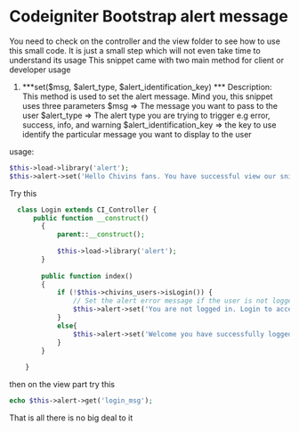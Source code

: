 # Codeigniter Bootstrap alert message
You need to check on the controller and the view folder to see how to use this small code. It is just a small step which will not even take time to understand its usage
This snippet came with two main method for client or developer usage

1. ***set($msg, $alert_type, $alert_identification_key) ***
Description:
This method is used to set the alert message. Mind you, this snippet uses three parameters
$msg 				=> The message you want to pass to the user
$alert_type 			=> The alert type you are trying to trigger e.g error, success, info, and warning
$alert_identification_key	=> the key to use identify the particular message you want to display to the user

usage:
```php
$this->load->library('alert');
$this->alert->set('Hello Chivins fans. You have successful view our snippet', 'success', 'snippet_alert');
```

Try this

```php
  class Login extends CI_Controller {
	  public function __construct()
		{
			parent::__construct();
			
			$this->load->library('alert');
		}
	
		public function index()
		{
			if (!$this->chivins_users->isLogin()) {
				// Set the alert error message if the user is not logged in
				$this->alert->set('You are not logged in. Login to access this page', 'error', 'login_msg');
			}
			else{
				$this->alert->set('Welcome you have successfully logged in to your account', 'success', 'login_msg');
			}
		}
	
	}
```

then on the view part try this

```php
echo $this->alert->get('login_msg');
```
That is all there is no big deal to it
